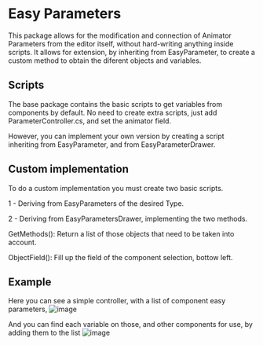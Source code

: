 # Easy Parameters
This package allows for the modification and connection of Animator Parameters from the editor itself, without hard-writing anything inside scripts.
It allows for extension, by inheriting from EasyParameter, to create a custom method to obtain the diferent objects and variables.

## Scripts
The base package contains the basic scripts to get variables from components by default. No need to create extra scripts, just add ParameterController.cs, and set the animator field.

However, you can implement your own version by creating a script inheriting from EasyParameter, and from EasyParameterDrawer.

## Custom implementation
To do a custom implementation you must create two basic scripts.

1 - Deriving from EasyParameters of the desired Type.

2 - Deriving from EasyParametersDrawer, implementing the two methods. 

GetMethods(): Return a list of those objects that need to be taken into account.

ObjectField(): Fill up the field of the component selection, bottow left.
  
## Example
Here you can see a simple controller, with a list of component easy parameters,
![image](https://user-images.githubusercontent.com/61149758/170071670-c9c7e8c2-3e7b-4764-9057-16fbf91de724.png)

And you can find each variable on those, and other components for use, by adding them to the list
![image](https://user-images.githubusercontent.com/61149758/170071866-bd8bd9b5-8467-457c-9157-fb32fc3346f2.png)
